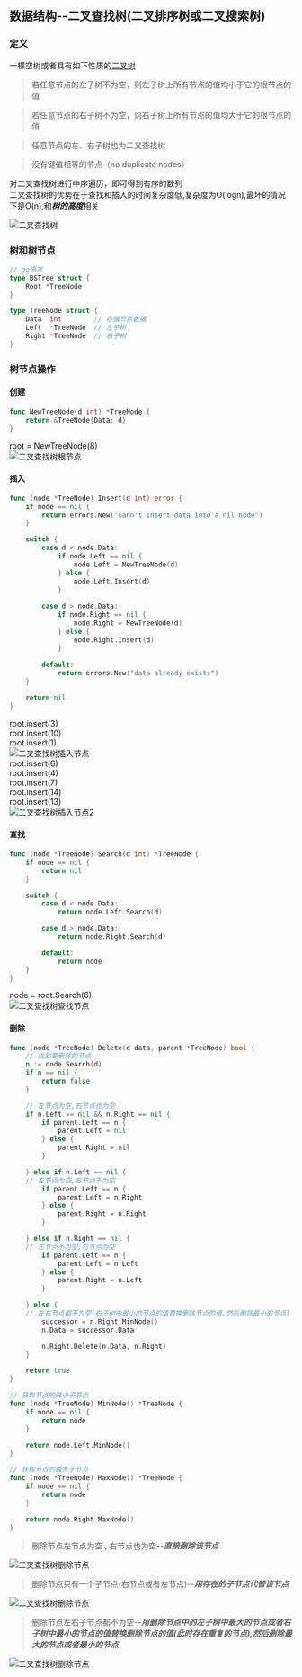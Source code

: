 ## 数据结构--二叉查找树(二叉排序树或二叉搜索树)
### 定义
一棵空树或者具有如下性质的[二叉树](1.binaryTree.md)
> 若任意节点的左子树不为空，则左子树上所有节点的值均小于它的根节点的值

> 若任意节点的右子树不为空，则右子树上所有节点的值均大于它的根节点的值

> 任意节点的左、右子树也为二叉查找树

> 没有键值相等的节点（no duplicate nodes）

对二叉查找树进行中序遍历，即可得到有序的数列<br>
二叉查找树的优势在于查找和插入的时间复杂度低,复杂度为O(logn),最坏的情况下是O(n),和***树的高度***相关

![二叉查找树](../../imgs/bst.png "二叉查找树")

### 树和树节点
```go
// go语言
type BSTree struct {
    Root *TreeNode
}

type TreeNode struct {
    Data  int        // 存储节点数据
    Left  *TreeNode  // 左子树
    Right *TreeNode  // 右子树
}
```

### 树节点操作
#### 创建
```go
func NewTreeNode(d int) *TreeNode {
    return &TreeNode{Data: d}
}
```

root = NewTreeNode(8)<br>
![二叉查找树根节点](../../imgs/bst1.png "二叉查找树根节点")

#### 插入
```go
func (node *TreeNode) Insert(d int) error {
    if node == nil {
        return errors.New("cann't insert data into a nil node")
    }

    switch {
        case d < node.Data:
            if node.Left == nil {
                node.Left = NewTreeNode(d)
            } else {
                node.Left.Insert(d)
            }
        
        case d > node.Data:
            if node.Right == nil {
                node.Right = NewTreeNode(d)
            } else {
                node.Right.Insert(d)
            }
        
        default:
            return errors.New("data already exists")
    }

    return nil
}
```

root.insert(3)<br>
root.insert(10)<br>
root.insert(1)<br>
![二叉查找树插入节点](../../imgs/bst_insert.png "二叉查找树插入节点")<br>
root.insert(6)<br>
root.insert(4)<br>
root.insert(7)<br>
root.insert(14)<br>
root.insert(13)<br>
![二叉查找树插入节点2](../../imgs/bst_insert2.png "二叉查找树插入节点2")

#### 查找
```go
func (node *TreeNode) Search(d int) *TreeNode {
    if node == nil {
        return nil
    }

    switch {
        case d < node.Data:
            return node.Left.Search(d)

        case d > node.Data:
            return node.Right.Search(d)

        default:
            return node
    }
}
```

node = root.Search(6)<br>
![二叉查找树查找节点](../../imgs/bst_search.png "二叉查找树查找节点")

#### 删除
```go
func (node *TreeNode) Delete(d data, parent *TreeNode) bool {
    // 找到要删除的节点
    n := node.Search(d)
    if n == nil {
        return false
    }

    // 左节点为空,右节点也为空
    if n.Left == nil && n.Right == nil {
        if parent.Left == n {
            parent.Left = nil
        } else {
            parent.Right = nil
        }

    } else if n.Left == nil {
    // 左节点为空,右节点不为空
        if parent.Left == n {
            parent.Left = n.Right
        } else {
            parent.Right = n.Right
        }

    } else if n.Right == nil {
    // 左节点不为空,右节点为空
        if parent.Left == n {
            parent.Left = n.Left
        } else {
            parent.Right = n.Left
        }

    } else {
    // 左右节点都不为空(右子树中最小的节点的值替换删除节点的值,然后删除最小的节点)
        successor = n.Right.MinNode()
        n.Data = successor.Data

        n.Right.Delete(n.Data, n.Right)
    }

    return true
}
```

```go
// 获取节点的最小子节点
func (node *TreeNode) MinNode() *TreeNode {
    if node == nil {
        return node
    }

    return node.Left.MinNode()
}

// 获取节点的最大子节点
func (node *TreeNode) MaxNode() *TreeNode {
    if node == nil {
        return node
    }

    return node.Right.MaxNode()
}

```

> 删除节点左节点为空 , 右节点也为空--***直接删除该节点***

![二叉查找树删除节点](../../imgs/bst_delete.png "二叉查找树删除节点")

> 删除节点只有一个子节点(右节点或者左节点)--***用存在的子节点代替该节点***

![二叉查找树删除节点](../../imgs/bst_delete2.png "二叉查找树删除节点")

> 删除节点左右子节点都不为空--***用删除节点中的左子树中最大的节点或者右子树中最小的节点的值替换删除节点的值(此时存在重复的节点),然后删除最大的节点或者最小的节点***

![二叉查找树删除节点](../../imgs/bst_delete3.png "二叉查找树删除节点")